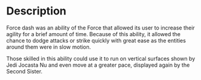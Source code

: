 # Description
Force dash was an ability of the Force that allowed its user to increase their agility for a brief amount of time.
Because of this ability, it allowed the chance to dodge attacks or strike quickly with great ease as the entities around them were in slow motion.

Those skilled in this ability could use it to run on vertical surfaces shown by Jedi Jocasta Nu and even move at a greater pace, displayed again by the Second Sister.